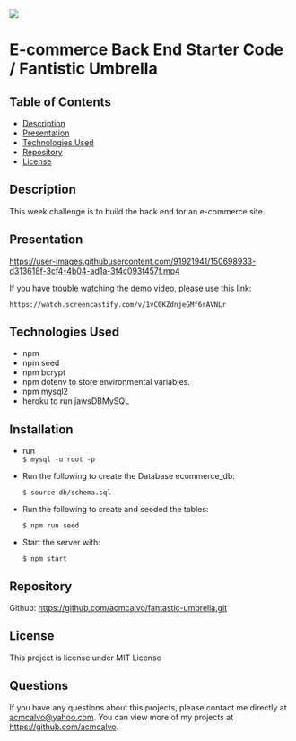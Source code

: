 <img src='https://img.shields.io/github/license/acmcalvo/README-Generator' >

# E-commerce Back End Starter Code  / Fantistic Umbrella


  ## Table of Contents
  * [Description](#description)
  * [Presentation](#presentation)
  * [Technologies Used](#technologiesUsed)
  * [Repository](#repository)
  * [License](#license)
 

  ## Description
  
This week challenge is to build the back end for an e-commerce site. 

 
  
  
  ## Presentation
  
https://user-images.githubusercontent.com/91921941/150698933-d313618f-3cf4-4b04-ad1a-3f4c093f457f.mp4
  
  If you have trouble watching the demo video, please use this link:
  ```
  https://watch.screencastify.com/v/1vC0KZdnjeGMf6rAVNLr
```

  
  ## Technologies Used
  
  * npm 
  * npm seed
  * npm bcrypt
  * npm dotenv to store environmental variables.
  * npm  mysql2
  * heroku to run jawsDBMySQL

   ## Installation
   
   * run <br/> 
    ```
  $ mysql -u root -p
    ```

  * Run the following to create the Database ecommerce_db:<br/>
    ```
    $ source db/schema.sql
    ```

  * Run the following to create and seeded the tables: <br/>
    ```
    $ npm run seed
    ```
    
  * Start the server with: <br/>
    ```
    $ npm start
    ```
   
  ## Repository
  
  Github: https://github.com/acmcalvo/fantastic-umbrella.git
  

  ## License 
  This project is license under MIT License

 
  ## Questions
  If you have any questions about this projects, please contact me directly at acmcalvo@yahoo.com. 
  You can view more of my projects at https://github.com/acmcalvo.
